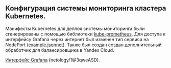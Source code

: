 ## Конфигурация системы мониторинга кластера Kubernetes.
Манифесты Kubernetes для деплоя системы мониторинга были сгенерированы с помощью библиотеки [kube-prometheus](https://github.com/prometheus-operator/kube-prometheus). Для доступа к интерфейсу Grafana через интернет был изменен тип сервиса на NоdePort ([example.jsonnet](example.jsonnet)). Также был создан создан дополнительный обработчик для балансировщика в Yandex Cloud.

[Интерфейс Grafana](http://51.250.27.127:8080/dashboards/f/QHOL0v6nz/default) (netology/1@3qweASD).